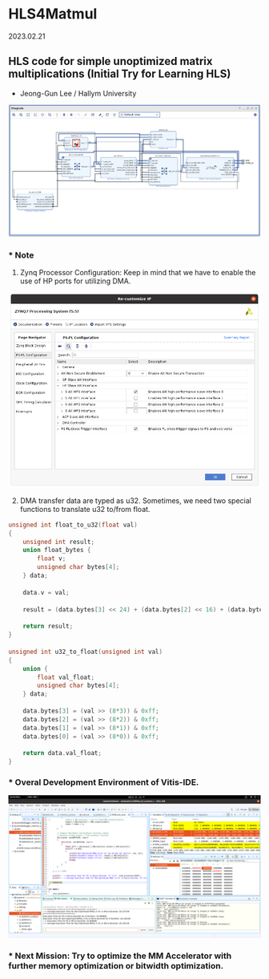 # HLS4Matmul

2023.02.21

## HLS code for simple unoptimized matrix multiplications (Initial Try for Learning HLS)
- Jeong-Gun Lee / Hallym University

![MM Accelerator on Zynq FPGA](./MM_Blocks.png)

### * Note

1. Zynq Processor Configuration: Keep in mind that we have to enable the use of HP ports for utilizing DMA.

![Customizing Zynq Processor IP](./customizing-IP.png)


2. DMA transfer data are typed as u32. Sometimes, we need two special functions to translate u32 to/from float.
```C
unsigned int float_to_u32(float val)
{
	unsigned int result;
	union float_bytes {
		float v;
		unsigned char bytes[4];
	} data;

	data.v = val;

	result = (data.bytes[3] << 24) + (data.bytes[2] << 16) + (data.bytes[1] << 8) + (data.bytes[0]);

	return result;
}

unsigned int u32_to_float(unsigned int val)
{
	union {
		float val_float;
		unsigned char bytes[4];
	} data;

	data.bytes[3] = (val >> (8*3)) & 0xff;
	data.bytes[2] = (val >> (8*2)) & 0xff;
	data.bytes[1] = (val >> (8*1)) & 0xff;
	data.bytes[0] = (val >> (8*0)) & 0xff;

	return data.val_float;
}
```

### * Overal Development Environment of Vitis-IDE.
![Vitis-IDE](./Overall_DevEnv-Vitis_IDE.png)

### * Next Mission: Try to optimize the MM Accelerator with further memory optimization or bitwidth optimization.
